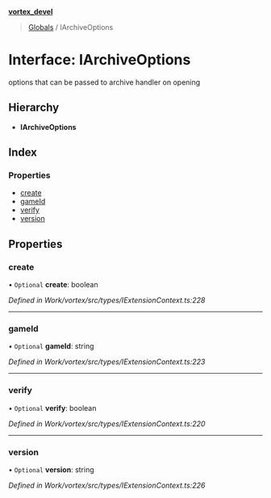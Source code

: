 **[vortex_devel](../README.md)**

> [Globals](../globals.md) / IArchiveOptions

# Interface: IArchiveOptions

options that can be passed to archive handler on opening

## Hierarchy

* **IArchiveOptions**

## Index

### Properties

* [create](iarchiveoptions.md#create)
* [gameId](iarchiveoptions.md#gameid)
* [verify](iarchiveoptions.md#verify)
* [version](iarchiveoptions.md#version)

## Properties

### create

• `Optional` **create**: boolean

*Defined in Work/vortex/src/types/IExtensionContext.ts:228*

___

### gameId

• `Optional` **gameId**: string

*Defined in Work/vortex/src/types/IExtensionContext.ts:223*

___

### verify

• `Optional` **verify**: boolean

*Defined in Work/vortex/src/types/IExtensionContext.ts:220*

___

### version

• `Optional` **version**: string

*Defined in Work/vortex/src/types/IExtensionContext.ts:226*
